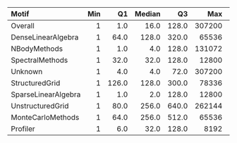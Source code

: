 | Motif               |   Min |    Q1 |   Median |    Q3 |    Max |   Jobs |     Nodeh |   PercentUse |       kWh |   PercentEnergy |   Users |   Projects |
|:--------------------|------:|------:|---------:|------:|-------:|-------:|----------:|-------------:|----------:|----------------:|--------:|-----------:|
| Overall             |     1 |   1.0 |     16.0 | 128.0 | 307200 | 620670 | 3469614.8 |        100.0 | 1509306.1 |           100.0 |     680 |        106 |
| DenseLinearAlgebra  |     1 |  64.0 |    128.0 | 320.0 |  65536 | 192886 | 1228584.8 |         35.4 |  510028.7 |            33.8 |     228 |         20 |
| NBodyMethods        |     1 |   1.0 |      4.0 | 128.0 | 131072 |  66262 |  597456.6 |         17.2 |  278962.4 |            18.5 |      97 |         23 |
| SpectralMethods     |     1 |  32.0 |     32.0 | 128.0 |  12800 |  75501 |  544065.5 |         15.7 |  219670.4 |            14.6 |     106 |         16 |
| Unknown             |     1 |   4.0 |      4.0 |  72.0 | 307200 | 147616 |  535264.4 |         15.4 |  235827.3 |            15.6 |     295 |         83 |
| StructuredGrid      |     1 | 126.0 |    128.0 | 300.0 |  78336 |  28792 |  496812.2 |         14.3 |  204828.9 |            13.6 |     108 |         21 |
| SparseLinearAlgebra |     1 |   1.0 |      2.0 | 128.0 |  12800 |  26835 |  278695.8 |          8.0 |  111219.9 |             7.4 |      48 |         10 |
| UnstructuredGrid    |     1 |  80.0 |    256.0 | 640.0 | 262144 |   2900 |  207359.4 |          6.0 |   96370.1 |             6.4 |      54 |         20 |
| MonteCarloMethods   |     1 |  64.0 |    256.0 | 512.0 |  65536 |    539 |   20314.9 |          0.6 |   10423.4 |             0.7 |       8 |          5 |
| Profiler            |     1 |   6.0 |     32.0 | 128.0 |   8192 |    172 |     159.1 |          0.0 |      52.1 |             0.0 |      16 |         12 |